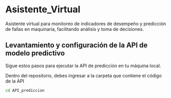# Asistente_Virtual
Asistente virtual para monitoreo de indicadores de desempeño y predicción de fallas en maquinaria, facilitando análisis y toma de decisiones.

## Levantamiento y configuración de la API de modelo predictivo

Sigue estos pasos para ejecutar la API de predicción en tu máquina local.

Dentro del repositorio, debes ingresar a la carpeta que contiene el código de la API

```bash
cd API_prediccion

